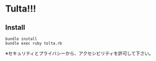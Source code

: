 # Tulta!!!

## Install
```
bundle install
bundle exec ruby tolta.rb
```

※セキュリティとプライバシーから、アクセシビリティを許可して下さい。
